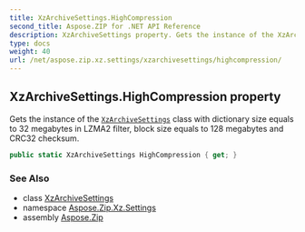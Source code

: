 ```yaml
---
title: XzArchiveSettings.HighCompression
second_title: Aspose.ZIP for .NET API Reference
description: XzArchiveSettings property. Gets the instance of the XzArchiveSettings class with dictionary size equals to 32 megabytes in LZMA2 filter block size equals to 128 megabytes and CRC32 checksum
type: docs
weight: 40
url: /net/aspose.zip.xz.settings/xzarchivesettings/highcompression/
---
```

## XzArchiveSettings.HighCompression property

Gets the instance of the [`XzArchiveSettings`](../) class with dictionary size equals to 32 megabytes in LZMA2 filter, block size equals to 128 megabytes and CRC32 checksum.

```csharp
public static XzArchiveSettings HighCompression { get; }
```

### See Also

* class [XzArchiveSettings](../)
* namespace [Aspose.Zip.Xz.Settings](../../xzarchivesettings/)
* assembly [Aspose.Zip](../../../)


